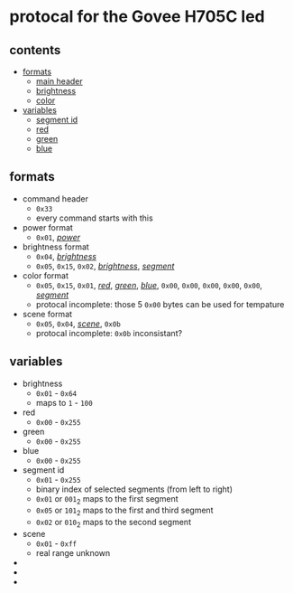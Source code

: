 # protocal for the Govee H705C led
## contents
- [formats](formats)
  - [main header](command_header)
  - [brightness](brightness_format)
  - [color](color_format)
- [variables](variables)
  - [segment id](segment_id)
  - [red](red)
  - [green](green)
  - [blue](blue)
## formats
- command header
  - `0x33`
  - every command starts with this
- power format
  - `0x01`, *[power](power)*
- brightness format
  - `0x04`, *[brightness](brightness)*
  - `0x05`, `0x15`, `0x02`, *[brightness](brightness)*, *[segment](segment_id)*
- color format
  - `0x05`, `0x15`, `0x01`, *[red](red)*, *[green](green)*, *[blue](blue)*, `0x00`, `0x00`, `0x00`, `0x00`, `0x00`, *[segment](segment_id)*
  - protocal incomplete: those 5 `0x00` bytes can be used for tempature
 - scene format
   - `0x05`, `0x04`, *[scene](scene)*, `0x0b`
   - protocal incomplete: `0x0b` inconsistant?
## variables
- brightness
  - `0x01` - `0x64`
  - maps to `1` - `100`
- red
  - `0x00` - `0x255`
- green
  - `0x00` - `0x255`
- blue
  - `0x00` - `0x255`
- segment id
  - `0x01` - `0x255`
  - binary index of selected segments (from left to right)
  - `0x01` or `001`<sub>2</sub> maps to the first segment
  - `0x05` or `101`<sub>2</sub> maps to the first and third segment
  - `0x02` or `010`<sub>2</sub> maps to the second segment
- scene
  - `0x01` - `0xff`
  - real range unknown  
- 
- 
- 
